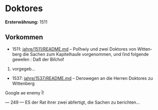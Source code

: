 # Doktores

**Ersterwähnung:** 1511

## Vorkommen
- 1511: [jahre/1511/README.md](../jahre/1511/README.md) – Poſhwiy und zwei Doktores von Witten-
berg die Sachen zum Kapitelhauſe vorgenommen, und
ſind folgende geweſen : Daß der Biſchof

1) vorgegeb...
- 1537: [jahre/1537/README.md](../jahre/1537/README.md) – Derowegen an die Herren Doktores zu Wittenberg

Google ae enemy Î!


— 249 — ES
der Rat ihrer zwei abfertigt, die Sachen zu berichten...
